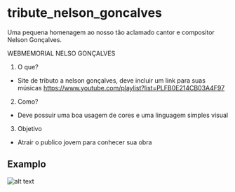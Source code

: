 # tribute_nelson_goncalves
Uma pequena homenagem ao nosso tão aclamado cantor e compositor Nelson Gonçalves.

WEBMEMORIAL NELSO GONÇALVES


1. O que?
- Site de tributo a nelson gonçalves, deve incluir um link para suas músicas https://www.youtube.com/playlist?list=PLFB0E214CB03A4F97

2. Como?
- Deve possuir uma boa usagem de cores e uma linguagem simples visual

3. Objetivo
- Atrair o publico jovem para conhecer sua obra

## Examplo
![alt text](https://github.com/bibliotecaosmar/projeto_descobrir/tree/master/screenshots/home.png?raw=true)
